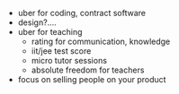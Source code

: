- uber for coding, contract software
- design?....
- uber for teaching
  - rating for communication, knowledge
  - iit/jee test score
  - micro tutor sessions
  - absolute freedom for teachers
- focus on selling people on your product
